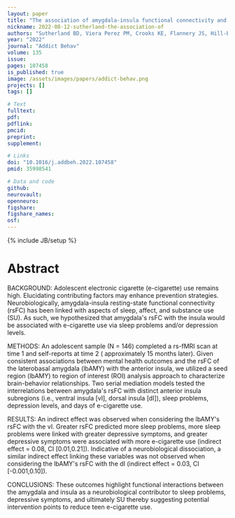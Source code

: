 ```yaml
---
layout: paper
title: "The association of amygdala-insula functional connectivity and adolescent e-cigarette use via sleep problems and depressive symptoms"
nickname: 2022-08-12-sutherland-the-association-of
authors: "Sutherland BD, Viera Perez PM, Crooks KE, Flannery JS, Hill-Bowen LD, Riedel MC, Laird AR, Trucco EM, Sutherland MT"
year: "2022"
journal: "Addict Behav"
volume: 135
issue:
pages: 107458
is_published: true
image: /assets/images/papers/addict-behav.png
projects: []
tags: []

# Text
fulltext:
pdf:
pdflink:
pmcid:
preprint:
supplement:

# Links
doi: "10.1016/j.addbeh.2022.107458"
pmid: 35998541

# Data and code
github:
neurovault:
openneuro:
figshare:
figshare_names:
osf:
---
```

{% include JB/setup %}

# Abstract

BACKGROUND:
Adolescent electronic cigarette (e-cigarette) use remains high.
Elucidating contributing factors may enhance prevention strategies.
Neurobiologically, amygdala-insula resting-state functional connectivity (rsFC) has been linked with aspects of sleep, affect, and substance use (SU).
As such, we hypothesized that amygdala's rsFC with the insula would be associated with e-cigarette use via sleep problems and/or depression levels.

METHODS:
An adolescent sample (N = 146) completed a rs-fMRI scan at time 1 and self-reports at time 2 ( approximately 15 months later).
Given consistent associations between mental health outcomes and the rsFC of the laterobasal amygdala (lbAMY) with the anterior insula, we utilized a seed region (lbAMY) to region of interest (ROI) analysis approach to characterize brain-behavior relationships.
Two serial mediation models tested the interrelations between amygdala's rsFC with distinct anterior insula subregions (i.e., ventral insula [vI], dorsal insula [dI]), sleep problems, depression levels, and days of e-cigarette use.

RESULTS:
An indirect effect was observed when considering the lbAMY's rsFC with the vI.
Greater rsFC predicted more sleep problems, more sleep problems were linked with greater depressive symptoms, and greater depressive symptoms were associated with more e-cigarette use (indirect effect = 0.08, CI [0.01,0.21]).
Indicative of a neurobiological dissociation, a similar indirect effect linking these variables was not observed when considering the lbAMY's rsFC with the dI (indirect effect = 0.03, CI [-0.001,0.10]).

CONCLUSIONS:
These outcomes highlight functional interactions between the amygdala and insula as a neurobiological contributor to sleep problems, depressive symptoms, and ultimately SU thereby suggesting potential intervention points to reduce teen e-cigarette use.
